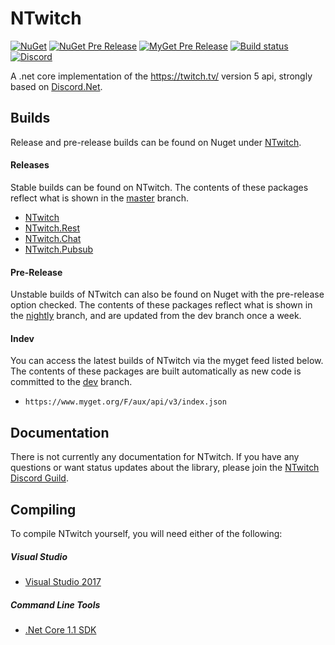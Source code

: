 # NTwitch
[![NuGet](https://img.shields.io/nuget/v/NTwitch.svg)](https://www.nuget.org/packages/NTwitch) [![NuGet Pre Release](https://img.shields.io/nuget/vpre/NTwitch.svg)](https://www.nuget.org/packages/NTwitch) [![MyGet Pre Release](https://img.shields.io/myget/aux/vpre/NTwitch.svg)](https://www.myget.org/feed/Packages/aux) [![Build status](https://ci.appveyor.com/api/projects/status/3druvy47ds3uld47/branch/dev?svg=true)](https://ci.appveyor.com/project/Aux/ntwitch/branch/dev) [![Discord](https://discordapp.com/api/guilds/257698577894080512/widget.png)](https://discord.gg/yd8x2wM)

A .net core implementation of the https://twitch.tv/ version 5 api, strongly based on [Discord.Net](https://github.com/RogueException/Discord.Net).

## Builds
Release and pre-release builds can be found on Nuget under [NTwitch](https://www.nuget.org/packages/NTwitch/).

#### Releases
Stable builds can be found on NTwitch. The contents of these packages reflect what is shown in the [master](https://github.com/Aux/NTwitch/tree/master) branch.
- [NTwitch](https://www.nuget.org/packages/NTwitch/)
- [NTwitch.Rest](https://www.nuget.org/packages/NTwitch.Rest/)
- [NTwitch.Chat](https://www.nuget.org/packages/NTwitch.Chat/)
- [NTwitch.Pubsub](https://www.nuget.org/packages/NTwitch.Pubsub/)
#### Pre-Release
Unstable builds of NTwitch can also be found on Nuget with the pre-release option checked. The contents of these packages reflect what is shown in the [nightly](https://github.com/Aux/NTwitch/tree/nightly) branch, and are updated from the dev branch once a week.
#### Indev
You can access the latest builds of NTwitch via the myget feed listed below. The contents of these packages are built automatically as new code is committed to the [dev](https://github.com/Aux/NTwitch/tree/dev) branch.
- `https://www.myget.org/F/aux/api/v3/index.json`

## Documentation
There is not currently any documentation for NTwitch. If you have any questions or want status updates about the library, please join the [NTwitch Discord Guild](https://discord.gg/yd8x2wM).

## Compiling
To compile NTwitch yourself, you will need either of the following:

##### Visual Studio
- [Visual Studio 2017](https://www.microsoft.com/net/core#windowsvs2017)

##### Command Line Tools
- [.Net Core 1.1 SDK](https://www.microsoft.com/net/download/core)
